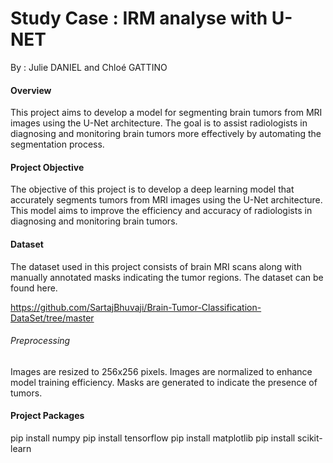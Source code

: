 # Study Case : IRM analyse with U-NET

By : Julie DANIEL and Chloé GATTINO 

#### Overview
This project aims to develop a model for segmenting brain tumors from MRI images using the U-Net architecture. The goal is to assist radiologists in diagnosing and monitoring brain tumors more effectively by automating the segmentation process.

#### Project Objective
The objective of this project is to develop a deep learning model that accurately segments tumors from MRI images using the U-Net architecture. This model aims to improve the efficiency and accuracy of radiologists in diagnosing and monitoring brain tumors.

#### Dataset
The dataset used in this project consists of brain MRI scans along with manually annotated masks indicating the tumor regions. 
The dataset can be found here.

https://github.com/SartajBhuvaji/Brain-Tumor-Classification-DataSet/tree/master

###### Preprocessing
Images are resized to 256x256 pixels.
Images are normalized to enhance model training efficiency.
Masks are generated to indicate the presence of tumors.


#### Project Packages
pip install numpy
pip install tensorflow
pip install matplotlib
pip install scikit-learn


